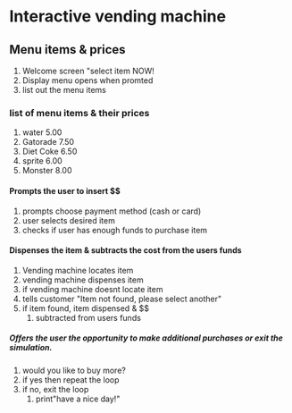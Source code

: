 # Interactive vending machine #

## Menu items & prices ##

1. Welcome screen "select item NOW!
1. Display menu opens when promted
1. list out the menu items

### list of menu items & their prices ###

1. water 5.00
2. Gatorade 7.50
3. Diet Coke 6.50
4. sprite 6.00 
5. Monster 8.00

#### Prompts the user to insert $$ ####

1. prompts choose payment method (cash or card)
1. user selects desired item
1. checks if user has enough funds to purchase item

#### Dispenses the item & subtracts the cost from the users funds #####

1. Vending machine locates item 
1. vending machine dispenses item
1. if vending machine doesnt locate item
1. tells customer "Item not found, please select another"
1. if item found, item dispensed & $$
    1. subtracted from users funds

##### Offers the user the opportunity to make additional purchases or exit the simulation. #####
1. would you like to buy more?
1. if yes then repeat the loop
1. if no, exit the loop
    1. print"have a nice day!"


